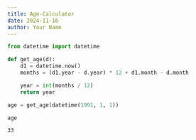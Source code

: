 ```yaml
---
title: Age-Calculator
date: 2024-11-16
author: Your Name
---
```


```python
from datetime import datetime
```


```python
def get_age(d):
    d1 = datetime.now()
    months = (d1.year - d.year) * 12 + d1.month - d.month

    year = int(months / 12)
    return year
```


```python
age = get_age(datetime(1991, 1, 1))
```


```python
age
```




    33




```python

```
